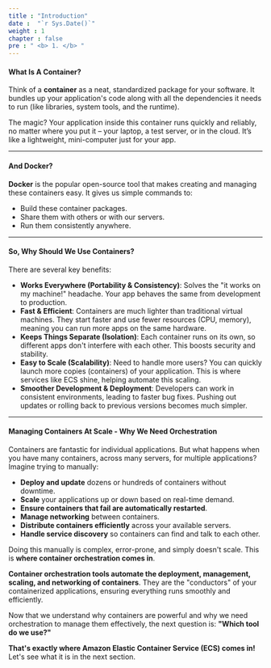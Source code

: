 ```yaml
---
title : "Introduction"
date :  "`r Sys.Date()`" 
weight : 1 
chapter : false
pre : " <b> 1. </b> "
---
```


#### What Is A Container?

Think of a **container** as a neat, standardized package for your software. It bundles up your application's code along with all the dependencies it needs to run (like libraries, system tools, and the runtime).

The magic? Your application inside this container runs quickly and reliably, no matter where you put it – your laptop, a test server, or in the cloud. It’s like a lightweight, mini-computer just for your app.

___

#### And Docker?

**Docker** is the popular open-source tool that makes creating and managing these containers easy. It gives us simple commands to:

- Build these container packages.
- Share them with others or with our servers.
- Run them consistently anywhere.

___

#### So, Why Should We Use Containers?

There are several key benefits:

- **Works Everywhere (Portability & Consistency)**: Solves the "it works on my machine!" headache. Your app behaves the same from development to production.
- **Fast & Efficient**: Containers are much lighter than traditional virtual machines. They start faster and use fewer resources (CPU, memory), meaning you can run more apps on the same hardware.
- **Keeps Things Separate (Isolation)**: Each container runs on its own, so different apps don't interfere with each other. This boosts security and stability.
- **Easy to Scale (Scalability)**: Need to handle more users? You can quickly launch more copies (containers) of your application. This is where services like ECS shine, helping automate this scaling.
- **Smoother Development & Deployment**: Developers can work in consistent environments, leading to faster bug fixes. Pushing out updates or rolling back to previous versions becomes much simpler.

___

#### Managing Containers At Scale - Why We Need Orchestration

Containers are fantastic for individual applications. But what happens when you have many containers, across many servers, for multiple applications? Imagine trying to manually:

- **Deploy and update** dozens or hundreds of containers without downtime.
- **Scale** your applications up or down based on real-time demand.
- **Ensure containers that fail are automatically restarted**.
- **Manage networking** between containers.
- **Distribute containers efficiently** across your available servers.
- **Handle service discovery** so containers can find and talk to each other.

Doing this manually is complex, error-prone, and simply doesn't scale. This is **where container orchestration comes in**.

**Container orchestration tools automate the deployment, management, scaling, and networking of containers**. They are the "conductors" of your containerized applications, ensuring everything runs smoothly and efficiently.

Now that we understand why containers are powerful and why we need orchestration to manage them effectively, the next question is: **"Which tool do we use?"**

**That's exactly where Amazon Elastic Container Service (ECS) comes in!** Let's see what it is in the next section.